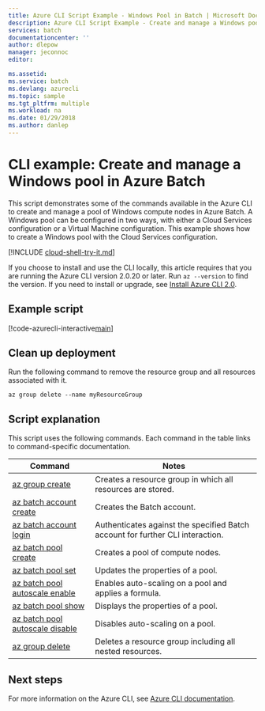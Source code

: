 ```yaml
---
title: Azure CLI Script Example - Windows Pool in Batch | Microsoft Docs
description: Azure CLI Script Example - Create and manage a Windows pool in Batch
services: batch
documentationcenter: ''
author: dlepow
manager: jeconnoc
editor: 

ms.assetid:
ms.service: batch
ms.devlang: azurecli
ms.topic: sample
ms.tgt_pltfrm: multiple
ms.workload: na
ms.date: 01/29/2018
ms.author: danlep
---
```


# CLI example: Create and manage a Windows pool in Azure Batch

This script demonstrates some of the commands available in the Azure CLI to create and
manage a pool of Windows compute nodes in Azure Batch. A Windows pool can be configured in two ways, with either a Cloud Services configuration 
or a Virtual Machine configuration. This example shows how to create a Windows pool with the Cloud Services configuration.

[!INCLUDE [cloud-shell-try-it.md](../../../includes/cloud-shell-try-it.md)]

If you choose to install and use the CLI locally, this article requires that you are running the Azure CLI version 2.0.20 or later. Run `az --version` to find the version. If you need to install or upgrade, see [Install Azure CLI 2.0](/cli/azure/install-azure-cli). 

## Example script

[!code-azurecli-interactive[main](../../../cli_scripts/batch/manage-pool/manage-pool-windows.sh "Manage Windows Cloud Services Pool")]

## Clean up deployment

Run the following command to remove the
resource group and all resources associated with it.

```azurecli-interactive
az group delete --name myResourceGroup
```

## Script explanation

This script uses the following commands. Each command in the table links to command-specific documentation.

| Command | Notes |
|---|---|
| [az group create](/cli/azure/group#az_group_create) | Creates a resource group in which all resources are stored. |
| [az batch account create](/cli/azure/batch/account#az_batch_account_create) | Creates the Batch account. |
| [az batch account login](https://docs.microsoft.com/cli/azure/batch/account#az_batch_account_login) | Authenticates against the specified Batch account for further CLI interaction. |
| [az batch pool create](https://docs.microsoft.com/cli/azure/batch/pool#az_batch_pool_create) | Creates a pool of compute nodes.  |
| [az batch pool set](https://docs.microsoft.com/cli/azure/batch/pool#az_batch_pool_set) | Updates the properties of a pool.  |
| [az batch pool autoscale enable](https://docs.microsoft.com/cli/azure/batch/pool/autoscale#az_batch_pool_autoscale_enable) | Enables auto-scaling on a pool and applies a formula.  |
| [az batch pool show](https://docs.microsoft.com/cli/azure/batch/pool#az_batch_pool_show) | Displays the properties of a pool.  |
| [az batch pool autoscale disable](https://docs.microsoft.com/cli/azure/batch/pool/autoscale#az_batch_pool_autoscale_disable) | Disables auto-scaling on a pool. |
| [az group delete](/cli/azure/group#az_group_delete) | Deletes a resource group including all nested resources. |


## Next steps

For more information on the Azure CLI, see [Azure CLI documentation](https://docs.microsoft.com/cli/azure).
